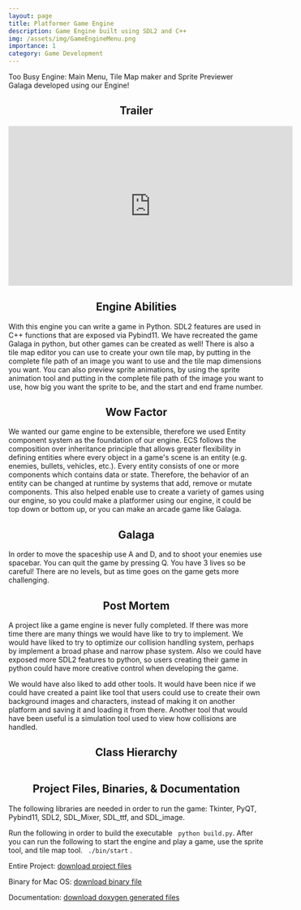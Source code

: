 ```yaml
---
layout: page
title: Platformer Game Engine 
description: Game Engine built using SDL2 and C++
img: /assets/img/GameEngineMenu.png
importance: 1
category: Game Development
---
```


<div class="row">
    <div class="col-sm mt-3 mt-md-0">
        <img class="img-fluid rounded z-depth-1" src="{{ '/assets/img/GameEngineMenu.png' | relative_url }}" alt="" title="Main menu of our engine"/>
    </div>
    <div class="col-sm mt-3 mt-md-0">
        <img class="img-fluid rounded z-depth-1" src="{{ '/assets/img/tile_maker.png' | relative_url }}" alt="" title="Tile Map maker"/>
    </div>
    <div class="col-sm mt-3 mt-md-0">
        <img class="img-fluid rounded z-depth-1" src="{{ '/assets/img/sprite_tool.png' | relative_url }}" alt="" title="Sprite Previewer"/>
    </div>
</div>
<div class="caption">
  Too Busy Engine: Main Menu, Tile Map maker and Sprite Previewer
</div>
<div class="row">
    <div class="col-sm mt-3 mt-md-0">
        <img class="img-fluid rounded z-depth-1" src="{{ '/assets/img/galaga.png' | relative_url }}" alt="" title="Galaga"/>
    </div>
</div>
<div class="caption">
Galaga developed using our Engine!
</div>


<div ALIGN=CENTER>
        <h2>Trailer</h2>
</div>
<div ALIGN=CENTER>
        <iframe width="560" height="315" src="https://www.youtube.com/embed/bDl127Ng1_k" title="YouTube video player"
            frameborder="0"
            allow="accelerometer; autoplay; clipboard-write; encrypted-media; gyroscope; picture-in-picture"
            allowfullscreen></iframe>
</div>


<div ALIGN=CENTER>
        <h2>Engine Abilities</h2>
</div>
<p>
        With this engine you can write a game in Python. SDL2 features are used in C++ functions that are exposed
        via
        Pybind11. We have recreated the game Galaga in python, but other games can be created as well! There is also
        a
        tile map editor you can use to create your own tile map, by putting in the complete file path of an image
        you
        want to use and the tile map dimensions you want. You can also preview sprite animations, by using the
        sprite
        animation tool and putting in the complete file path of the image you want to use, how big you want the
        sprite
        to be, and the start and end frame number.
</p>
<div ALIGN=CENTER>
        <h2>Wow Factor</h2>
</div>
<p>
        We wanted our game engine to be extensible, therefore we used Entity component system as the foundation of our
        engine. ECS follows the composition over inheritance principle that allows greater flexibility in defining
        entities where every object in a game's scene is an entity (e.g. enemies, bullets, vehicles, etc.). Every entity
        consists of one or more components which contains data or state. Therefore, the behavior of an entity can be
        changed at runtime by systems that add, remove or mutate components. This also helped enable use to create a
        variety of games using our engine, so you could make a platformer using our engine, it could be top down or
        bottom up, or you can make an arcade game like Galaga.
</p>
<div ALIGN=CENTER>
    <h2>Galaga</h2>
</div>
<p>
    In order to move the spaceship use A and D, and to shoot your enemies use spacebar. You can quit the game by
    pressing Q. You have 3 lives so be careful! There are no levels, but as time goes on the game gets more
    challenging.
</p>

<div ALIGN=CENTER>
    <h2> Post Mortem </h2>
</div>
<p> 
A project like a game engine is never fully completed. If there was more time there are many things we would
    have like to try to implement. We would have liked to try to optimize our collision handling system, perhaps
    by
    implement a broad phase and narrow phase system. Also we could have exposed more SDL2 features to python, so
    users creating their game in python could have more creative control when developing the game.
</p>
<p>
We would have also liked to add other tools. It would have been nice if we could have created a paint like
    tool
    that users could use to create their own background images and characters, instead of making it on another
    platform and saving it and loading it from there. Another tool that would have been useful is a simulation
    tool
    used to view how collisions are handled.
</p>

<div ALIGN=CENTER>
    <h2> Class Hierarchy </h2>
    <div class="row">
    <div class="col-sm mt-3 mt-md-0">
        <img class="img-fluid rounded z-depth-1" src="{{ '/assets/img/diagram1.png' | relative_url }}" alt="" title="Class Hierarchy"/>
    </div>
    <div class="col-sm mt-3 mt-md-0">
        <img class="img-fluid rounded z-depth-1" src="{{ '/assets/img/diagram2.png' | relative_url }}" alt="" title="Class Hierarchy "/>
    </div>

</div>
    
</div>



<div ALIGN=CENTER>
    <h2> Project Files, Binaries, & Documentation </h2>
</div>
<p>The following libraries are needed in order to run the game: Tkinter, PyQT, Pybind11, SDL2, SDL_Mixer,
    SDL_ttf,
    and
    SDL_image.
</p>
<p>Run the following in order to build the executable <code> python build.py</code>. After you can run the
    following to start the engine and play a game, use the sprite tool, and tile map tool.
    <code> ./bin/start</code> .</p>
<p>Entire Project: <a href="Engine.zip">download project files</a></p>
<p>Binary for Mac OS: <a href="bin/start">download binary file</a> </p>
<p>Documentation: <a href="docs.zip">download doxygen generated files</a> </p>


